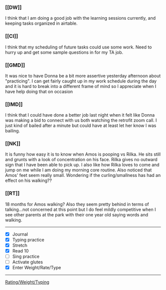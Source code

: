 ### [[DW]]
I think that I am doing a good job with the learning sessions currently, and keeping tasks organized in airtable.

### [[CI]]
I think that my scheduling of future tasks could use some work. Need to hurry up and get some sample questions in for my TA job.

### [[GMD]]
It was nice to have Donna be a bit more assertive yesterday afternoon about "practicing". I can get fairly caught up in my work schedule during the day and it is hard to break into a different frame of mind so I appreciate when I have help doing that on occasion

### [[IMD]]
I think that I could have done a better job last night when it felt like Donna was making a bid to connect with us both watching the retrofit zoom call. I just kind of bailed after a minute but could have at least let her know I was bailing.

### [[NK]]
It is funny how easy it is to know when Amos is pooping vs Rilka. He sits still and grunts with a look of concentration on his face. Rilka gives no outward sign that I have been able to pick up. I also like how Rilka loves to come and jump on me while I am doing my morning core routine. Also noticed that Amos' feet seem really small. Wondering if the curling/smallness has had an effect on his walking??

### [[RT]]
18 months for Amos walking? Also they seem pretty behind in terms of talking...not concerned at this point but I do feel mildly competitive when I see other parents at the park with their one year old saying words and walking.

---
- [x] Journal
- [x] Typing practice
- [x] Stretch
- [x] Read 10
- [ ] Sing practice
- [ ] Activate glutes
- [x] Enter Weight/Rate/Type
---

[Rating/Weight/Typing](https://docs.google.com/spreadsheets/d/1p6cinTqipnxyiSCgPBAWp2cAHA5q6P0NL58bNCxedCY/edit#gid=0)
